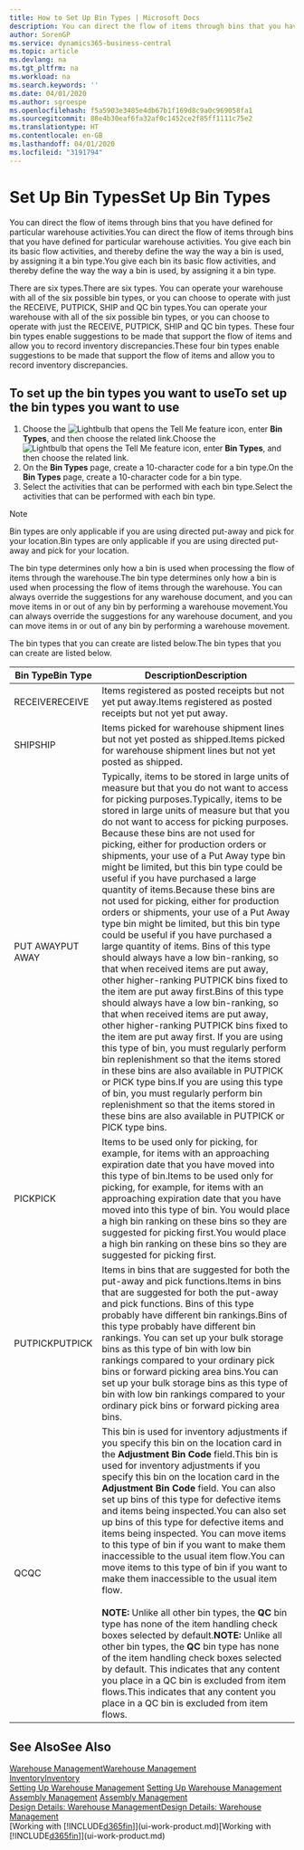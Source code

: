 ```yaml
---
title: How to Set Up Bin Types | Microsoft Docs
description: You can direct the flow of items through bins that you have defined for particular warehouse activities. You give each bin its basic flow activities, and thereby define the way the way a bin is used, by assigning it a bin type.
author: SorenGP
ms.service: dynamics365-business-central
ms.topic: article
ms.devlang: na
ms.tgt_pltfrm: na
ms.workload: na
ms.search.keywords: ''
ms.date: 04/01/2020
ms.author: sgroespe
ms.openlocfilehash: f5a5903e3485e4db67b1f169d8c9a0c969058fa1
ms.sourcegitcommit: 88e4b30eaf6fa32af0c1452ce2f85ff1111c75e2
ms.translationtype: HT
ms.contentlocale: en-GB
ms.lasthandoff: 04/01/2020
ms.locfileid: "3191794"
---
```

# <a name="set-up-bin-types"></a><span data-ttu-id="fa303-104">Set Up Bin Types</span><span class="sxs-lookup"><span data-stu-id="fa303-104">Set Up Bin Types</span></span>
<span data-ttu-id="fa303-105">You can direct the flow of items through bins that you have defined for particular warehouse activities.</span><span class="sxs-lookup"><span data-stu-id="fa303-105">You can direct the flow of items through bins that you have defined for particular warehouse activities.</span></span> <span data-ttu-id="fa303-106">You give each bin its basic flow activities, and thereby define the way the way a bin is used, by assigning it a bin type.</span><span class="sxs-lookup"><span data-stu-id="fa303-106">You give each bin its basic flow activities, and thereby define the way the way a bin is used, by assigning it a bin type.</span></span>  

<span data-ttu-id="fa303-107">There are six types.</span><span class="sxs-lookup"><span data-stu-id="fa303-107">There are six types.</span></span> <span data-ttu-id="fa303-108">You can operate your warehouse with all of the six possible bin types, or you can choose to operate with just the RECEIVE, PUTPICK, SHIP and QC bin types.</span><span class="sxs-lookup"><span data-stu-id="fa303-108">You can operate your warehouse with all of the six possible bin types, or you can choose to operate with just the RECEIVE, PUTPICK, SHIP and QC bin types.</span></span> <span data-ttu-id="fa303-109">These four bin types enable suggestions to be made that support the flow of items and allow you to record inventory discrepancies.</span><span class="sxs-lookup"><span data-stu-id="fa303-109">These four bin types enable suggestions to be made that support the flow of items and allow you to record inventory discrepancies.</span></span>  

## <a name="to-set-up-the-bin-types-you-want-to-use"></a><span data-ttu-id="fa303-110">To set up the bin types you want to use</span><span class="sxs-lookup"><span data-stu-id="fa303-110">To set up the bin types you want to use</span></span>  
1.  <span data-ttu-id="fa303-111">Choose the ![Lightbulb that opens the Tell Me feature](media/ui-search/search_small.png "Tell me what you want to do") icon, enter **Bin Types**, and then choose the related link.</span><span class="sxs-lookup"><span data-stu-id="fa303-111">Choose the ![Lightbulb that opens the Tell Me feature](media/ui-search/search_small.png "Tell me what you want to do") icon, enter **Bin Types**, and then choose the related link.</span></span>  
2.  <span data-ttu-id="fa303-112">On the **Bin Types** page, create a 10-character code for a bin type.</span><span class="sxs-lookup"><span data-stu-id="fa303-112">On the **Bin Types** page, create a 10-character code for a bin type.</span></span>  
3.  <span data-ttu-id="fa303-113">Select the activities that can be performed with each bin type.</span><span class="sxs-lookup"><span data-stu-id="fa303-113">Select the activities that can be performed with each bin type.</span></span>  

> [!NOTE]  
>  <span data-ttu-id="fa303-114">Bin types are only applicable if you are using directed put-away and pick for your location.</span><span class="sxs-lookup"><span data-stu-id="fa303-114">Bin types are only applicable if you are using directed put-away and pick for your location.</span></span>  

<span data-ttu-id="fa303-115">The bin type determines only how a bin is used when processing the flow of items through the warehouse.</span><span class="sxs-lookup"><span data-stu-id="fa303-115">The bin type determines only how a bin is used when processing the flow of items through the warehouse.</span></span> <span data-ttu-id="fa303-116">You can always override the suggestions for any warehouse document, and you can move items in or out of any bin by performing a warehouse movement.</span><span class="sxs-lookup"><span data-stu-id="fa303-116">You can always override the suggestions for any warehouse document, and you can move items in or out of any bin by performing a warehouse movement.</span></span>  

<span data-ttu-id="fa303-117">The bin types that you can create are listed below.</span><span class="sxs-lookup"><span data-stu-id="fa303-117">The bin types that you can create are listed below.</span></span>  

|<span data-ttu-id="fa303-118">Bin Type</span><span class="sxs-lookup"><span data-stu-id="fa303-118">Bin Type</span></span>|<span data-ttu-id="fa303-119">Description</span><span class="sxs-lookup"><span data-stu-id="fa303-119">Description</span></span>|  
|------------------|---------------------------------------|  
|<span data-ttu-id="fa303-120">RECEIVE</span><span class="sxs-lookup"><span data-stu-id="fa303-120">RECEIVE</span></span>|<span data-ttu-id="fa303-121">Items registered as posted receipts but not yet put away.</span><span class="sxs-lookup"><span data-stu-id="fa303-121">Items registered as posted receipts but not yet put away.</span></span>|  
|<span data-ttu-id="fa303-122">SHIP</span><span class="sxs-lookup"><span data-stu-id="fa303-122">SHIP</span></span>|<span data-ttu-id="fa303-123">Items picked for warehouse shipment lines but not yet posted as shipped.</span><span class="sxs-lookup"><span data-stu-id="fa303-123">Items picked for warehouse shipment lines but not yet posted as shipped.</span></span>|  
|<span data-ttu-id="fa303-124">PUT AWAY</span><span class="sxs-lookup"><span data-stu-id="fa303-124">PUT AWAY</span></span>|<span data-ttu-id="fa303-125">Typically, items to be stored in large units of measure but that you do not want to access for picking purposes.</span><span class="sxs-lookup"><span data-stu-id="fa303-125">Typically, items to be stored in large units of measure but that you do not want to access for picking purposes.</span></span> <span data-ttu-id="fa303-126">Because these bins are not used for picking, either for production orders or shipments, your use of a Put Away type bin might be limited, but this bin type could be useful if you have purchased a large quantity of items.</span><span class="sxs-lookup"><span data-stu-id="fa303-126">Because these bins are not used for picking, either for production orders or shipments, your use of a Put Away type bin might be limited, but this bin type could be useful if you have purchased a large quantity of items.</span></span> <span data-ttu-id="fa303-127">Bins of this type should always have a low bin-ranking, so that when received items are put away, other higher-ranking PUTPICK bins fixed to the item are put away first.</span><span class="sxs-lookup"><span data-stu-id="fa303-127">Bins of this type should always have a low bin-ranking, so that when received items are put away, other higher-ranking PUTPICK bins fixed to the item are put away first.</span></span> <span data-ttu-id="fa303-128">If you are using this type of bin, you must regularly perform bin replenishment so that the items stored in these bins are also available in PUTPICK or PICK type bins.</span><span class="sxs-lookup"><span data-stu-id="fa303-128">If you are using this type of bin, you must regularly perform bin replenishment so that the items stored in these bins are also available in PUTPICK or PICK type bins.</span></span>|  
|<span data-ttu-id="fa303-129">PICK</span><span class="sxs-lookup"><span data-stu-id="fa303-129">PICK</span></span>|<span data-ttu-id="fa303-130">Items to be used only for picking, for example, for items with an approaching expiration date that you have moved into this type of bin.</span><span class="sxs-lookup"><span data-stu-id="fa303-130">Items to be used only for picking, for example, for items with an approaching expiration date that you have moved into this type of bin.</span></span> <span data-ttu-id="fa303-131">You would place a high bin ranking on these bins so they are suggested for picking first.</span><span class="sxs-lookup"><span data-stu-id="fa303-131">You would place a high bin ranking on these bins so they are suggested for picking first.</span></span>|  
|<span data-ttu-id="fa303-132">PUTPICK</span><span class="sxs-lookup"><span data-stu-id="fa303-132">PUTPICK</span></span>|<span data-ttu-id="fa303-133">Items in bins that are suggested for both the put-away and pick functions.</span><span class="sxs-lookup"><span data-stu-id="fa303-133">Items in bins that are suggested for both the put-away and pick functions.</span></span> <span data-ttu-id="fa303-134">Bins of this type probably have different bin rankings.</span><span class="sxs-lookup"><span data-stu-id="fa303-134">Bins of this type probably have different bin rankings.</span></span> <span data-ttu-id="fa303-135">You can set up your bulk storage bins as this type of bin with low bin rankings compared to your ordinary pick bins or forward picking area bins.</span><span class="sxs-lookup"><span data-stu-id="fa303-135">You can set up your bulk storage bins as this type of bin with low bin rankings compared to your ordinary pick bins or forward picking area bins.</span></span>|  
|<span data-ttu-id="fa303-136">QC</span><span class="sxs-lookup"><span data-stu-id="fa303-136">QC</span></span>|<span data-ttu-id="fa303-137">This bin is used for inventory adjustments if you specify this bin on the location card in the **Adjustment Bin Code** field.</span><span class="sxs-lookup"><span data-stu-id="fa303-137">This bin is used for inventory adjustments if you specify this bin on the location card in the **Adjustment Bin Code** field.</span></span> <span data-ttu-id="fa303-138">You can also set up bins of this type for defective items and items being inspected.</span><span class="sxs-lookup"><span data-stu-id="fa303-138">You can also set up bins of this type for defective items and items being inspected.</span></span> <span data-ttu-id="fa303-139">You can move items to this type of bin if you want to make them inaccessible to the usual item flow.</span><span class="sxs-lookup"><span data-stu-id="fa303-139">You can move items to this type of bin if you want to make them inaccessible to the usual item flow.</span></span><br /><br /> <span data-ttu-id="fa303-140">**NOTE:** Unlike all other bin types, the **QC** bin type has none of the item handling check boxes selected by default.</span><span class="sxs-lookup"><span data-stu-id="fa303-140">**NOTE:** Unlike all other bin types, the **QC** bin type has none of the item handling check boxes selected by default.</span></span> <span data-ttu-id="fa303-141">This indicates that any content you place in a QC bin is excluded from item flows.</span><span class="sxs-lookup"><span data-stu-id="fa303-141">This indicates that any content you place in a QC bin is excluded from item flows.</span></span>|  

## <a name="see-also"></a><span data-ttu-id="fa303-142">See Also</span><span class="sxs-lookup"><span data-stu-id="fa303-142">See Also</span></span>
[<span data-ttu-id="fa303-143">Warehouse Management</span><span class="sxs-lookup"><span data-stu-id="fa303-143">Warehouse Management</span></span>](warehouse-manage-warehouse.md)  
[<span data-ttu-id="fa303-144">Inventory</span><span class="sxs-lookup"><span data-stu-id="fa303-144">Inventory</span></span>](inventory-manage-inventory.md)  
<span data-ttu-id="fa303-145">[Setting Up Warehouse Management](warehouse-setup-warehouse.md)   </span><span class="sxs-lookup"><span data-stu-id="fa303-145">[Setting Up Warehouse Management](warehouse-setup-warehouse.md)   </span></span>  
<span data-ttu-id="fa303-146">[Assembly Management](assembly-assemble-items.md)  </span><span class="sxs-lookup"><span data-stu-id="fa303-146">[Assembly Management](assembly-assemble-items.md)  </span></span>  
[<span data-ttu-id="fa303-147">Design Details: Warehouse Management</span><span class="sxs-lookup"><span data-stu-id="fa303-147">Design Details: Warehouse Management</span></span>](design-details-warehouse-management.md)  
<span data-ttu-id="fa303-148">[Working with [!INCLUDE[d365fin](includes/d365fin_md.md)]](ui-work-product.md)</span><span class="sxs-lookup"><span data-stu-id="fa303-148">[Working with [!INCLUDE[d365fin](includes/d365fin_md.md)]](ui-work-product.md)</span></span>
